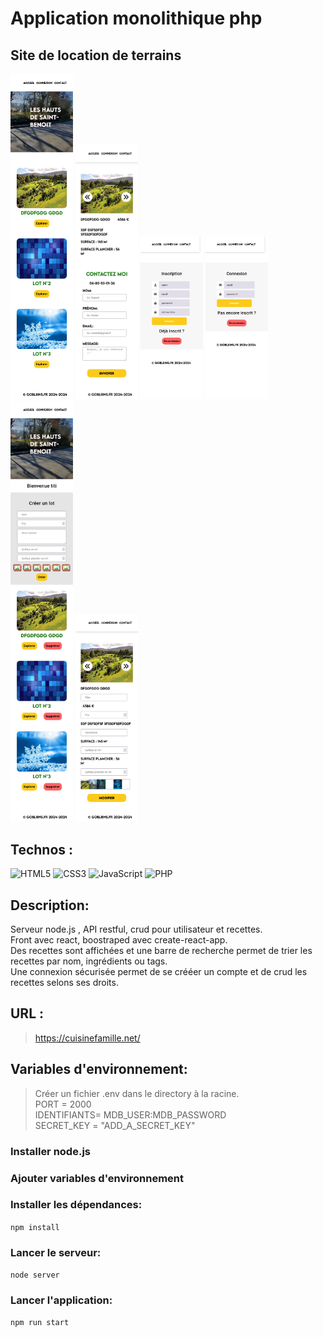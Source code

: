 # Application monolithique php

## Site de location de terrains

 <img style="width: 100px;" src="public/assets/pictures/ex/home.png" alt="home">
  <img style="width: 100px;" src="public/assets/pictures/ex/focus.png" alt="home">
   <img style="width: 100px;" src="public/assets/pictures/ex/signup.png" alt="home">
    <img style="width: 100px;" src="public/assets/pictures/ex/login.png" alt="home">
     <img style="width: 100px;" src="public/assets/pictures/ex/home_admin.png" alt="home">
      <img style="width: 100px;" src="public/assets/pictures/ex/focus_admin.png" alt="home">

## Technos :

![HTML5](https://img.shields.io/badge/html5-%23E34F26.svg?style=for-the-badge&logo=html5&logoColor=white)
![CSS3](https://img.shields.io/badge/css3-%231572B6.svg?style=for-the-badge&logo=css3&logoColor=white)
![JavaScript](https://img.shields.io/badge/javascript-%23323330.svg?style=for-the-badge&logo=javascript&logoColor=%23F7DF1E)
![PHP](https://img.shields.io/badge/php-%23777BB4.svg?style=for-the-badge&logo=php&logoColor=white)

## Description:

Serveur node.js , API restful, crud pour utilisateur et recettes.<br>
Front avec react, boostraped avec create-react-app.<br>
Des recettes sont affichées et une barre de recherche permet de trier les recettes par nom, ingrédients ou tags.<br>
Une connexion sécurisée permet de se crééer un compte et de crud les recettes selons ses droits.<br>

## URL :

> https://cuisinefamille.net/

## Variables d'environnement:

> Créer un fichier .env dans le directory à la racine.<br>
> PORT = 2000<br>
> IDENTIFIANTS= MDB_USER:MDB_PASSWORD<br>
> SECRET_KEY = "ADD_A_SECRET_KEY" <br>

### Installer node.js

### Ajouter variables d'environnement

### Installer les dépendances:

`npm install`

### Lancer le serveur:

`node server`

### Lancer l'application:

`npm run start`
